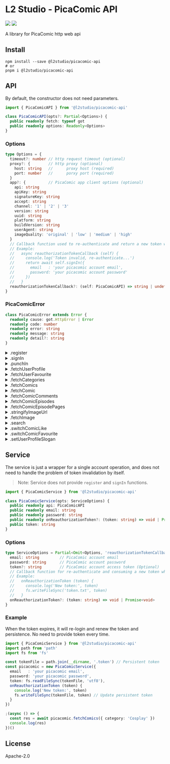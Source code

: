 # L2 Studio - PicaComic API

<p>
<a href="https://github.com/l2studio/picacomic-api/actions"><img src="https://img.shields.io/github/workflow/status/l2studio/picacomic-api/CI?logo=github&style=flat-square"/></a>
<a href="https://www.npmjs.com/package/@l2studio/picacomic-api"><img src="https://img.shields.io/npm/v/@l2studio/picacomic-api?logo=npm&style=flat-square"/></a>
</p>

A library for PicaComic http web api

## Install

```shell
npm install --save @l2studio/picacomic-api
# or
pnpm i @l2studio/picacomic-api
```

## API

By default, the constructor does not need parameters.

```typescript
import { PicaComicAPI } from '@l2studio/picacomic-api'

class PicaComicAPI(opts?: Partial<Options>) {
  public readonly fetch: typeof got
  public readonly options: Readonly<Options>
}
```

### Options

```typescript
type Options = {
  timeout?: number // http request timeout (optional)
  proxy?: {        // http proxy (optional)
    host: string   //      proxy host (required)
    port: number   //      porxy port (required)
  }
  app?: {          // PicaComic app client options (optional)
    api: string
    apiKey: string
    signatureKey: string
    accept: string
    channel: '1' | '2' | '3'
    version: string
    uuid: string
    platform: string
    buildVersion: string
    userAgent: string
    imageQuality: 'original' | 'low' | 'medium' | 'high'
  }
  // Callback function used to re-authenticate and return a new token when the token is invalid. (optional)
  // Example:
  //   async reauthorizationTokenCallback (self) {
  //     console.log('Token invalid, re-authenticate...')
  //     return await self.signIn({
  //       email   : 'your picacomic account email',
  //       password: 'your picacomic account password'
  //     })
  //   }
  reauthorizationTokenCallback?: (self: PicaComicAPI) => string | undefined | Promise<string | undefined>
}
```

### PicaComicError

```typescript
class PicaComicError extends Error {
  readonly cause: got.HttpError | Error
  readonly code: number
  readonly error: string
  readonly message: string
  readonly detail?: string
}
```

<details>
<summary>.register</summary>

```typescript
/**
 * Register a PicaComic account with the given payload.
 *
 * @param payload - {
 *   name      - Nickname (2 - 50 characters)
 *   email     - Email (Allow: [0-9 a-z . _])
 *   password  - Password (Greater than 8 characters)
 *   question1 - Security Question 1
 *   question2 -                   2
 *   question3 -                   3
 *   answer1   - Security question 1 answer
 *   answer2   -                   2 answer
 *   answer3   -                   3 answer
 *   birthday  - Birthday ('YYYY-MM-DD' | Date | Milliseconds) Need to be 18 years or older
 *   gender    - Gender ('m' | 'f' | 'bot')
 * }
 * @return Response
 */
PicaComicAPI.prototype.register(payload: {
  name: string
  email: string
  password: string
  question1: string
  question2: string
  question3: string
  answer1: string
  answer2: string
  answer3: string
  birthday: string | Date | number
  gender: 'm' | 'f' | 'bot'
}): Promise<Response<void>>
```

</details>

<details>
<summary>.signIn</summary>

```typescript
/**
 * Sign in to the PicaComic account with the given email and password payload.
 *
 * @param payload - Email and password payload
 * @return Access token
 */
PicaComicAPI.prototype.signIn(payload: { email: string, password: string }): Promise<string>
```

</details>

<details>
<summary>.punchIn</summary>

```typescript
/**
 * Punch in to the PicaComic account with the given access token payload.
 *
 * @param payload - Access token payload
 * @return PunchInResponse
 */
PicaComicAPI.prototype.punchIn(payload: { token: string }): Promise<PunchInResponse>
```

</details>

<details>
<summary>.fetchUserProfile</summary>

```typescript
/**
 * Fetch user profile using the given access token payload.
 *
 * @param payload - Access token payload
 * @return User
 */
PicaComicAPI.prototype.fetchUserProfile(payload: { token: string }): Promise<User>
```

</details>

<details>
<summary>.fetchUserFavourite</summary>

```typescript
/**
 * Fetch user favourite comics using the given payload.
 *
 * @param payload - {
 *   token    - Access token
 *   page     - Page number (optional)
 *   sort     - Sorting type (optional)
 * }
 * @return Comics
 */
PicaComicAPI.prototype.fetchUserFavourite(payload: { token: string, page?: number, sort?: 'ua' | 'dd' | 'da' | 'ld' | 'vd' }): Promise<Comics>
```

</details>

<details>
<summary>.fetchCategories</summary>

```typescript
/**
 * Fetch all categories using the given access token payload.
 *
 * @param payload - Access token payload
 * @return Category[]
 */
PicaComicAPI.prototype.fetchCategories(payload: { token: string }): Promise<Category[]>
```

</details>

<details>
<summary>.fetchComics</summary>

```typescript
/**
 * Fetch comics using the given payload.
 *
 * @param payload - {
 *   token    - Access token
 *   category - Specify category name (e.g.: 'Cosplay')
 *   page     - Page number (optional)
 *   sort     - Sorting type (optional)
 * }
 * @return Comics
 */
PicaComicAPI.prototype.fetchComics(payload: { token: string, category: string, page?: number, sort?: 'ua' | 'dd' | 'da' | 'ld' | 'vd' }): Promise<Comics>
```

</details>

<details>
<summary>.fetchComic</summary>

```typescript
/**
 * Fetch comic info using the given payload.
 *
 * @param payload - {
 *   token - Access token
 *   id    - Specify comic id
 * }
 * @return ComicInfo
 */
PicaComicAPI.prototype.fetchComic(payload: { token: string, id: string }): Promise<ComicInfo>
```

</details>

<details>
<summary>.fetchComicComments</summary>

```typescript
/**
 * Fetch comic comments using the given payload.
 *
 * @param payload - {
 *   token   - Access token
 *   comicId - Specify comic id
 *   page    - Page number (optional)
 * }
 * @return ComicComments
 */
PicaComicAPI.prototype.fetchComicComments(payload: { token: string, comicId: string, page?: number }): Promise<ComicComments>
```

</details>

<details>
<summary>.fetchComicEpisodes</summary>

```typescript
/**
 * Fetch comic episodes using the given payload.
 *
 * @param payload - {
 *   token   - Access token
 *   comicId - Specify comic id
 *   page    - Page number (optional)
 * }
 * @return ComicEpisodes
 */
PicaComicAPI.prototype.fetchComicEpisodes(payload: { token: string, comicId: string, page?: number }): Promise<ComicEpisodes>
```

</details>

<details>
<summary>.fetchComicEpisodePages</summary>

```typescript
/**
 * Fetch pages of the specified comic episode using the given payload.
 *
 * @param payload - {
 *   token    - Access token
 *   comicId  - Specify comic id
 *   epsOrder - Specify episode order of the comic
 *   page     - Page number (optional)
 * }
 * @return ComicEpisodePages
 */
PicaComicAPI.prototype.fetchComicEpisodePages(payload: { token: string, comicId: string, epsOrder: number, page?: number }): Promise<ComicEpisodePages>
```

</details>

<details>
<summary>.stringifyImageUrl</summary>

```typescript
/**
 * Stringify the given media image data into image url.
 *
 * @param payload - {
 *   path       - Path name
 *   fileServer - File server (Optional)
 * }
 * @return Stringify image url
 */
PicaComicAPI.prototype.stringifyImageUrl(payload: { path: string, fileServer?: string }): string
```

</details>

<details>
<summary>.fetchImage</summary>

```typescript
/**
 * Fetch image from the given media image data.
 *
 * @param payload - {
 *   path       - Path name
 *   fileServer - File server (Optional)
 * }
 * @return Duplex (Got stream)
 */
PicaComicAPI.prototype.fetchImage(payload: { path: string, fileServer?: string }): Promise<Duplex>
```

</details>

<details>
<summary>.search</summary>

```typescript
/**
 * Search comics using the given payload.
 *
 * @param payload - {
 *   token      - Access token
 *   keyword    - Keyword
 *   categories - Specify category name array (e.g.: ['Cosplay']) (optional)
 *   page       - Page number (optional)
 *   sort       - Sorting type (optional)
 * }
 * @return Comics
 */
PicaComicAPI.prototype.search(payload: { token: string, keyword: string, categories?: string[], page?: number, sort?: 'ua' | 'dd' | 'da' | 'ld' | 'vd' }): Promise<Comics>
```

</details>

<details>
<summary>.switchComicLike</summary>

```typescript
/**
 * Switch the comic as like or unlike using the given payload.
 *
 * @param payload - {
 *   toke  - Access token
 *   id    - Comic id
 * }
 * @return 'like' | 'unlike'
 */
PicaComicAPI.prototype.switchComicLike(payload: { token: string, id: string }): Promise<'like' | 'unlike'>
```

</details>

<details>
<summary>.switchComicFavourite</summary>

```typescript
/**
 * Switch the comic as favourite or un_favourite using the given payload.
 *
 * @param payload - {
 *   toke  - Access token
 *   id    - Comic id
 * }
 * @return 'favourite' | 'un_favourite'
 */
PicaComicAPI.prototype.switchComicFavourite(payload: { token: string, id: string }): Promise<'favourite' | 'un_favourite'>
```

</details>

<details>
<summary>.setUserProfileSlogan</summary>

```typescript
/**
 * Set the slogan of the user profile with the given payload.
 *
 * @param payload - {
 *   toke   - Access token
 *   slogan - Slogan (Cannot be blank)
 * }
 * @return Response
 */
PicaComicAPI.prototype.setUserProfileSlogan(payload: { token: string, slogan: string }): Promise<Response<void>>
```

</details>

## Service

The service is just a wrapper for a single account operation, and does not need to handle the problem of token invalidation by itself.

> Note: Service does not provide `register` and `signIn` functions.

```typescript
import { PicaComicService } from '@l2studio/picacomic-api'

class PicaComicService(opts: ServiceOptions) {
  public readonly api: PicaComicAPI
  public readonly email: string
  public readonly password: string
  public readonly onReauthorizationToken?: (token: string) => void | Promise<void>
  public token: string
}
```

### Options

```typescript
type ServiceOptions = Partial<Omit<Options, 'reauthorizationTokenCallback'>> & {
  email: string         // PicaComic account email
  password: string      // PicaComic account password
  token?: string        // PicaComic account access token (Optional)
  // Callback function for re-authenticate and consuming a new token when the token is invalid. (Optional)
  // Example:
  //   onReauthorizationToken (token) {
  //     console.log('New token:', token)
  //     fs.writeFileSync('token.txt', token)
  //   }
  onReauthorizationToken?: (token: string) => void | Promise<void>
}
```

### Example

When the token expires, it will re-login and renew the token and persistence. No need to provide token every time.

```typescript
import { PicaComicService } from '@l2studio/picacomic-api'
import path from 'path'
import fs from 'fs'

const tokenFile = path.join(__dirname, '.token') // Persistent token
const picacomic = new PicaComicService({
  email   : 'your picacomic email',
  password: 'your picacomic password',
  token: fs.readFileSync(tokenFile, 'utf8'),
  onReauthorizationToken (token) {
    console.log('New token:', token)
    fs.writeFileSync(tokenFile, token) // Update persistent token
  }
})

;(async () => {
  const res = await picacomic.fetchComics({ category: 'Cosplay' })
  console.log(res)
})()
```

## License

Apache-2.0
